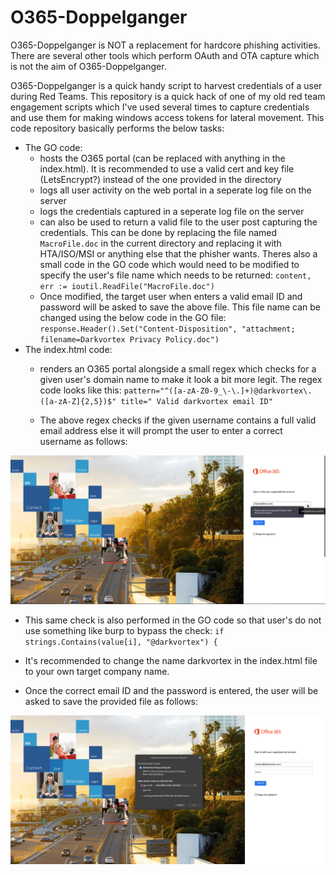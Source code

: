 # O365-Doppelganger

O365-Doppelganger is NOT a replacement for hardcore phishing activities. There are several other tools which perform OAuth and OTA capture which is not the aim of O365-Doppelganger.

O365-Doppelganger is a quick handy script to harvest credentials of a user during Red Teams. This repository is a quick hack of one of my old red team engagement scripts which I've used several times to capture credentials and use them for making windows access tokens for lateral movement. This code repository basically performs the below tasks:

- The GO code:
  - hosts the O365 portal (can be replaced with anything in the index.html). It is recommended to use a valid cert and key file (LetsEncrypt?) instead of the one provided in the directory
  - logs all user activity on the web portal in a seperate log file on the server
  - logs the credentials captured in a seperate log file on the server
  - can also be used to return a valid file to the user post capturing the credentials. This can be done by replacing the file named `MacroFile.doc` in the current directory and replacing it with HTA/ISO/MSI or anything else that the phisher wants. Theres also a small code in the GO code which would need to be modified to specify the user's file name which needs to be returned: `content, err := ioutil.ReadFile("MacroFile.doc")`
  - Once modified, the target user when enters a valid email ID and password will be asked to save the above file. This file name can be changed using the below code in the GO file: `response.Header().Set("Content-Disposition", "attachment; filename=Darkvortex Privacy Policy.doc")`
- The index.html code:
  - renders an O365 portal alongside a small regex which checks for a given user's domain name to make it look a bit more legit. The regex code looks like this: `
pattern="^([a-zA-Z0-9_\-\.]+)@darkvortex\.([a-zA-Z]{2,5})$" title=" Valid darkvortex email ID"
`

  - The above regex checks if the given username contains a full valid email address else it will prompt the user to enter a correct username as follows:

![](screenshot/img1.png)

  - This same check is also performed in the GO code so that user's do not use something like burp to bypass the check: `if strings.Contains(value[i], "@darkvortex") {`

  - It's recommended to change the name darkvortex in the index.html file to your own target company name.
  - Once the correct email ID and the password is entered, the user will be asked to save the provided file as follows:

![](screenshot/img2.png)